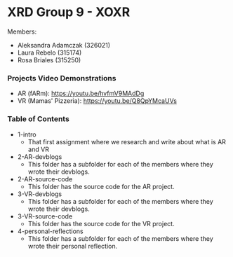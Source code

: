 # XRD Group 9 - XOXR
Members:
- Aleksandra Adamczak (326021)
- Laura Rebelo (315174)
- Rosa Briales (315250)

### Projects Video Demonstrations
- AR (fARm): https://youtu.be/hvfmV9MAdDg
- VR (Mamas' Pizzeria): https://youtu.be/Q8QpYMcaUVs

### Table of Contents
- 1-intro
    - That first assignment where we research and write about what is AR and VR
- 2-AR-devblogs
    - This folder has a subfolder for each of the members where they wrote their devblogs.
- 2-AR-source-code
    - This folder has the source code for the AR project.
- 3-VR-devblogs
    - This folder has a subfolder for each of the members where they wrote their devblogs.
- 3-VR-source-code
    - This folder has the source code for the VR project.
- 4-personal-reflections
    - This folder has a subfolder for each of the members where they wrote their personal reflection.
